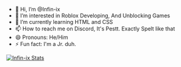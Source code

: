 - 👋 Hi, I’m @Infin-ix
- 👀 I’m interested in Roblox Developing, And Unblocking Games
- 🌱 I’m currently learning HTML and CSS
- 📫 How to reach me on Discord, It's Pestt. Exactly Spelt like that
- 😄 Pronouns: He/Him
- ⚡ Fun fact: I'm a Jr. duh.

[![Infin-ix Stats](https://github-readme-stats.vercel.app/api?username=Infin-ix&theme=tokyonight&show_icons=true&langs_count=4)](https://github.com)


<!---
Infin-ix/Infin-ix is a ✨ special ✨ repository because its `README.md` (this file) appears on your GitHub profile.
You can click the Preview link to take a look at your changes.
--->
